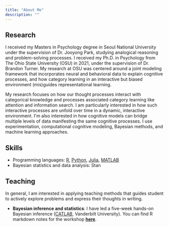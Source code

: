 ```yaml
---
title: "About Me"
description: ""
---
```


## Research
I received my Masters in Psychology degree in Seoul National University under the supervision of Dr. Jooyong Park, studying analogical reasoning and problem-solving processes. I received my Ph.D. in Psychology from The Ohio State University (OSU) in 2021, under the supervision of Dr. Brandon Turner. My research at OSU was centered around a joint modeling framework that incorporates neural and behavioral data to explain cognitive processes, and how category learning in an interactive but biased environment (mis)guides representational learning.

My research focuses on how our thought processes interact with categorical knowledge and processes associated category learning like attention and information search. I am particularly interested in how such interactive processes are unfold over time in a dynamic, interactive environment. I'm also interested in how cognitive models can bridge multiple levels of data manifesting the same cognitive processes. I use experimentation, computational cognitive modeling, Bayesian methods, and machine learning approaches.

## Skills
 * Programming languages: [R](https://www.r-project.org/), [Python](https://www.python.org/), [Julia](https://julialang.org/), [MATLAB](https://www.mathworks.com/products/matlab.html)
 * Bayesian statistics and data analysis: Stan

## Teaching
In general, I am interested in applying teaching methods that guides student to actively explore problems and express their thoughts in writing.

 * **Bayesian inference and statistics**: I have led a five-week hands-on Bayesian inference ([CATLAB](http://catlab.psy.vanderbilt.edu/), Vanderbilt University). You can find R markdown notes for the workshop [**here**](https://github.com/giwonbahg/handson-bayes/tree/main).